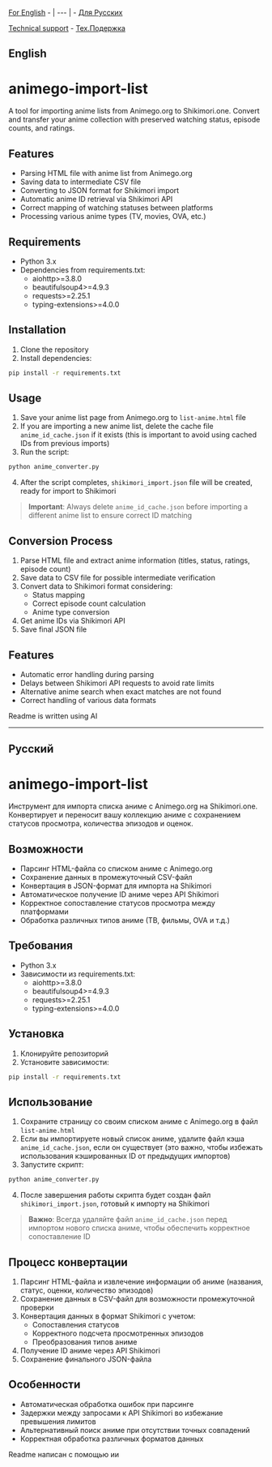  [ For English](#English) - | --- | - [ Для Русских](#Русский)

[Technical support]("mailto:voidemptiness63@gmail.com") - [Тех.Подержка]("mailto:voidemptiness63@gmail.com")

## English

# animego-import-list

A tool for importing anime lists from Animego.org to Shikimori.one. Convert and transfer your anime collection with preserved watching status, episode counts, and ratings.

## Features

- Parsing HTML file with anime list from Animego.org
- Saving data to intermediate CSV file
- Converting to JSON format for Shikimori import
- Automatic anime ID retrieval via Shikimori API
- Correct mapping of watching statuses between platforms
- Processing various anime types (TV, movies, OVA, etc.)

## Requirements

- Python 3.x
- Dependencies from requirements.txt:
  - aiohttp>=3.8.0
  - beautifulsoup4>=4.9.3
  - requests>=2.25.1
  - typing-extensions>=4.0.0

## Installation

1. Clone the repository
2. Install dependencies:
```bash
pip install -r requirements.txt
```

## Usage

1. Save your anime list page from Animego.org to `list-anime.html` file
2. If you are importing a new anime list, delete the cache file `anime_id_cache.json` if it exists (this is important to avoid using cached IDs from previous imports)
3. Run the script:
```bash
python anime_converter.py
```
4. After the script completes, `shikimori_import.json` file will be created, ready for import to Shikimori

> **Important**: Always delete `anime_id_cache.json` before importing a different anime list to ensure correct ID matching

## Conversion Process

1. Parse HTML file and extract anime information (titles, status, ratings, episode count)
2. Save data to CSV file for possible intermediate verification
3. Convert data to Shikimori format considering:
   - Status mapping
   - Correct episode count calculation
   - Anime type conversion
4. Get anime IDs via Shikimori API
5. Save final JSON file

## Features

- Automatic error handling during parsing
- Delays between Shikimori API requests to avoid rate limits
- Alternative anime search when exact matches are not found
- Correct handling of various data formats 

Readme is written using AI

---

  ## Русский

# animego-import-list

Инструмент для импорта списка аниме с Animego.org на Shikimori.one. Конвертирует и переносит вашу коллекцию аниме с сохранением статусов просмотра, количества эпизодов и оценок.

## Возможности

- Парсинг HTML-файла со списком аниме с Animego.org
- Сохранение данных в промежуточный CSV-файл
- Конвертация в JSON-формат для импорта на Shikimori
- Автоматическое получение ID аниме через API Shikimori
- Корректное сопоставление статусов просмотра между платформами
- Обработка различных типов аниме (ТВ, фильмы, OVA и т.д.)

## Требования

- Python 3.x
- Зависимости из requirements.txt:
  - aiohttp>=3.8.0
  - beautifulsoup4>=4.9.3
  - requests>=2.25.1
  - typing-extensions>=4.0.0

## Установка

1. Клонируйте репозиторий
2. Установите зависимости:
```bash
pip install -r requirements.txt
```

## Использование

1. Сохраните страницу со своим списком аниме с Animego.org в файл `list-anime.html`
2. Если вы импортируете новый список аниме, удалите файл кэша `anime_id_cache.json`, если он существует (это важно, чтобы избежать использования кэшированных ID от предыдущих импортов)
3. Запустите скрипт:
```bash
python anime_converter.py
```
4. После завершения работы скрипта будет создан файл `shikimori_import.json`, готовый к импорту на Shikimori

> **Важно**: Всегда удаляйте файл `anime_id_cache.json` перед импортом нового списка аниме, чтобы обеспечить корректное сопоставление ID

## Процесс конвертации

1. Парсинг HTML-файла и извлечение информации об аниме (названия, статус, оценки, количество эпизодов)
2. Сохранение данных в CSV-файл для возможности промежуточной проверки
3. Конвертация данных в формат Shikimori с учетом:
   - Сопоставления статусов
   - Корректного подсчета просмотренных эпизодов
   - Преобразования типов аниме
4. Получение ID аниме через API Shikimori
5. Сохранение финального JSON-файла

## Особенности

- Автоматическая обработка ошибок при парсинге
- Задержки между запросами к API Shikimori во избежание превышения лимитов
- Альтернативный поиск аниме при отсутствии точных совпадений
- Корректная обработка различных форматов данных

Readme написан с помощью ии
